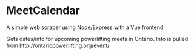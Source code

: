 # MeetCalendar

A simple web scraper using Node/Express with a Vue frontend

Gets dates/info for upcoming powerlifting meets in Ontario.
Info is pulled from http://ontariopowerlifting.org/event/

